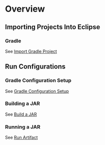 # Overview

## Importing Projects Into Eclipse

### Gradle

See [Import Gradle Project](eclipse/import_gradle.md)

## Run Configurations

### Gradle Configuration Setup

See [Gradle Configuration Setup](eclipse/gradle_run_configuration_setup.md)

### Building a JAR

See [Build a JAR](/eclipse/build_java_artifact.md)

### Running a JAR

See [Run Artifact](../eclipse/running_artifact.md)
